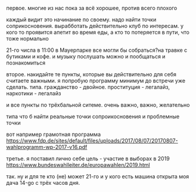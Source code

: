 первое. многие из нас пока за всё хорошее, против всего плохого

каждый видит это начинание по своему. надо найти точки соприкосновения. вырабботать действительно клуб по интересам. у кого то проявится апетит во время еды, а кто то потеряется в пути, что тоже нормально

21-го числа в 11:00 в Мауерпарке все могли бы собраться?на травке с бутиками и кофе. и музыку послушать можно и пообщаться и познакомиться

второе. накидайте те пункты, которые вы действительно для себя считаете важными. я попробую программу минимум до встречи уже сделать.
типа. гражданство - двойное. проституция - легалайз, наркотики - легалайз

и все пункты по трёхбальной ситеме. очень важно, важно, желательно

типа что б найти реальные точки сопроикосновения и проблемные точки


вот например грамотная программа https://www.fdp.de/sites/default/files/uploads/2017/08/07/20170807-wahlprogramm-wp-2017-v16.pdf

третье. я поставил лично себе цель - участие в выборах в 2019 https://www.bundeswahlleiter.de/europawahlen/2019.html

так. ну и для те кто (не) может 21-го и у кого есть машина открыта моя дача 14-go  с трёх часов дня.

